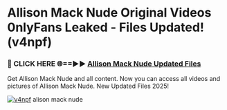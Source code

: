 # Allison Mack Nude Original Videos 0nlyFans Leaked - Files Updated! (v4npf)

<h3>🔴 CLICK HERE 🌐==►► <a href="https://tinyurl.com/4mcuefdz" rel="nofollow">Allison Mack Nude Updated Files</a></h3>

Get Allison Mack Nude and all content. Now you can access all videos and pictures of Allison Mack Nude. New Updated Files 2025!

[![v4npf](https://i.imgur.com/StAQSOY.gif)](https://tinyurl.com/4mcuefdz)
alison mack nude
